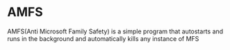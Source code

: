 # AMFS
AMFS(Anti Microsoft Family Safety) is a simple program that autostarts and runs in the background and automatically kills any instance of MFS
